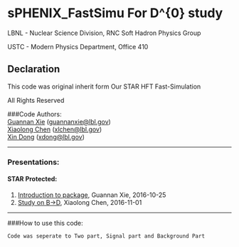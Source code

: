 # sPHENIX_FastSimu For D^{0} study
LBNL - Nuclear Science Division, RNC Soft Hadron Physics Group

USTC - Modern Physics Department, Office 410

## Declaration
This code was original inherit form Our STAR HFT Fast-Simulation

All Rights Reserved

###Code Authors:  
[Guannan Xie](https://github.com/GuannanXie) (guannanxie@lbl.gov)  
[Xiaolong Chen]() (xlchen@lbl.gov)  
[Xin Dong]() (xdong@lbl.gov)  
- - -
### Presentations:  
#### STAR Protected:  
1. [Introduction to package](https://drupal.star.bnl.gov/STAR/system/files/2016Oc25_sPHENIX_FastSimu.pdf), Guannan Xie, 2016-10-25  
1. [Study on B->D](https://drupal.star.bnl.gov/STAR/system/files/Simu_sPhenix.pdf), Xiaolong Chen, 2016-11-01  

- - -

###How to use this code:  
```bash
Code was seperate to Two part, Signal part and Background Part
```
